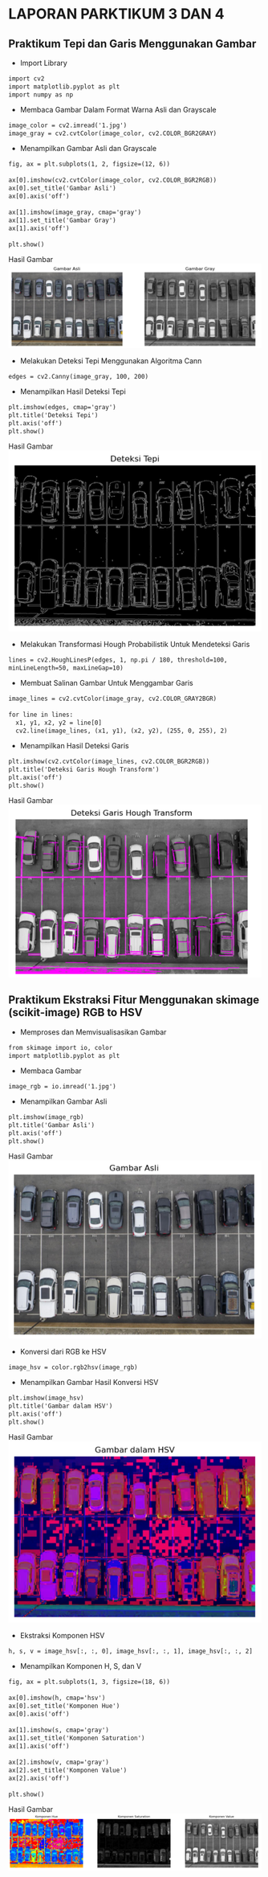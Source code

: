 
# LAPORAN PARKTIKUM 3 DAN 4
## Praktikum Tepi dan Garis Menggunakan Gambar

 - Import Library 
 ```http
import cv2
import matplotlib.pyplot as plt
import numpy as np
```

 - Membaca Gambar Dalam Format Warna Asli dan Grayscale
  ```http
image_color = cv2.imread('1.jpg')
image_gray = cv2.cvtColor(image_color, cv2.COLOR_BGR2GRAY)
```

 - Menampilkan Gambar Asli dan Grayscale
  ```http
fig, ax = plt.subplots(1, 2, figsize=(12, 6))

ax[0].imshow(cv2.cvtColor(image_color, cv2.COLOR_BGR2RGB))
ax[0].set_title('Gambar Asli')
ax[0].axis('off')

ax[1].imshow(image_gray, cmap='gray')
ax[1].set_title('Gambar Gray')
ax[1].axis('off')

plt.show()
```
Hasil Gambar
![App Screenshot](./gambar1.png)

 - Melakukan Deteksi Tepi Menggunakan Algoritma Cann
  ```http
edges = cv2.Canny(image_gray, 100, 200)
```

 - Menampilkan Hasil Deteksi Tepi
  ```http
plt.imshow(edges, cmap='gray')
plt.title('Deteksi Tepi')
plt.axis('off')
plt.show()
```
Hasil Gambar
![App Screenshot](./gambar2.png)

 - Melakukan Transformasi Hough Probabilistik Untuk Mendeteksi Garis
  ```http
lines = cv2.HoughLinesP(edges, 1, np.pi / 180, threshold=100, minLineLength=50, maxLineGap=10)
```

 - Membuat Salinan Gambar Untuk Menggambar Garis
  ```http
image_lines = cv2.cvtColor(image_gray, cv2.COLOR_GRAY2BGR)

for line in lines:
    x1, y1, x2, y2 = line[0]
    cv2.line(image_lines, (x1, y1), (x2, y2), (255, 0, 255), 2)
```

 - Menampilkan Hasil Deteksi Garis
  ```http
plt.imshow(cv2.cvtColor(image_lines, cv2.COLOR_BGR2RGB))
plt.title('Deteksi Garis Hough Transform')
plt.axis('off')
plt.show()
```
Hasil Gambar
![App Screenshot](./gambar3.png)


## Praktikum Ekstraksi Fitur Menggunakan skimage (scikit-image) RGB to HSV

 - Memproses dan Memvisualisasikan Gambar 
  ```http
from skimage import io, color
import matplotlib.pyplot as plt
```

 - Membaca Gambar
  ```http
image_rgb = io.imread('1.jpg')
```

 - Menampilkan Gambar Asli
  ```http
plt.imshow(image_rgb)
plt.title('Gambar Asli')
plt.axis('off')
plt.show()
```
Hasil Gambar
![App Screenshot](./gambar4.png)

 - Konversi dari RGB ke HSV
  ```http
image_hsv = color.rgb2hsv(image_rgb)
```

 - Menampilkan Gambar Hasil Konversi HSV
  ```http
plt.imshow(image_hsv)
plt.title('Gambar dalam HSV')
plt.axis('off')
plt.show()
```
Hasil Gambar
![App Screenshot](./gambar5.png)

 - Ekstraksi Komponen HSV
  ```http
h, s, v = image_hsv[:, :, 0], image_hsv[:, :, 1], image_hsv[:, :, 2]
```

 - Menampilkan Komponen H, S, dan V
  ```http
fig, ax = plt.subplots(1, 3, figsize=(18, 6))

ax[0].imshow(h, cmap='hsv')
ax[0].set_title('Komponen Hue')
ax[0].axis('off')

ax[1].imshow(s, cmap='gray')
ax[1].set_title('Komponen Saturation')
ax[1].axis('off')

ax[2].imshow(v, cmap='gray')
ax[2].set_title('Komponen Value')
ax[2].axis('off')

plt.show()
```

Hasil Gambar
![App Screenshot](./gambar6.png)










